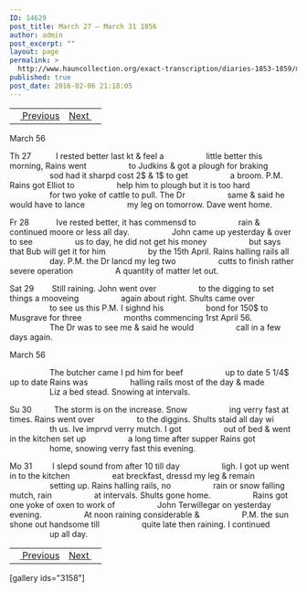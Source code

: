 ```yaml
---
ID: 14629
post_title: March 27 – March 31 1856
author: admin
post_excerpt: ""
layout: page
permalink: >
  http://www.hauncollection.org/exact-transcription/diaries-1853-1859/march-27-march-31-1856/
published: true
post_date: 2016-02-06 21:18:05
---
```

<table style="width: 100%;" align="center">
<tbody>
<tr>
<td><a href="http://www.hauncollection.org/version-2/diaries-1853-1859/march-20-march-26-1856/"><img src="https://lh3.googleusercontent.com/-EFJpxxNiPNw/VqgtWBCZrMI/AAAAAAAAAFU/WfY4lPFWWkg/s800-Ic42/Soeb-Plain-Arrows-8-10px.png" alt="" width="10" height="10" /> Previous</a></td>
<td style="text-align: right;"><a href="http://www.hauncollection.org/version-2/diaries-1853-1859/april-1-april-7-1856/">Next <img src="https://lh3.googleusercontent.com/-67k0cYlpXHw/VqgtWKz1MXI/AAAAAAAAAFU/k9PW_Piyurk/s800-Ic42/Soeb-Plain-Arrows-5-10px.png" alt="" width="10" height="10" /></a></td>
</tr>
</tbody>
</table>
March 56

Th 27           I rested better last kt &amp; feel a
<span style="margin-left: 70px;">little better this morning, Rains went
<span style="margin-left: 70px;">to Judkins &amp; got a plough for braking
<span style="margin-left: 70px;">sod had it sharpd cost 2$ &amp; 1$ to get
<span style="margin-left: 70px;">a broom. P.M. Rains got Elliot to
<span style="margin-left: 70px;">help him to plough but it is too hard
<span style="margin-left: 70px;">for two yoke of cattle to pull. The Dr
<span style="margin-left: 70px;">same &amp; said he would have to lance
<span style="margin-left: 70px;">my leg on tomorrow. Dave went home.</span></span></span></span></span></span></span></span>

Fr 28            Ive rested better, it has commensd to
<span style="margin-left: 70px;">rain &amp; continued moore or less all day.
<span style="margin-left: 70px;">John came up yesterday &amp; over to see
<span style="margin-left: 70px;">us to day, he did not get his money
<span style="margin-left: 70px;">but says that Bub will get it for him
<span style="margin-left: 70px;">by the 15th April. Rains halling rails all
<span style="margin-left: 70px;">day. P.M. the Dr lancd my leg two
<span style="margin-left: 70px;">cutts to finish rather severe operation
<span style="margin-left: 70px;">A quantity of matter let out.</span></span></span></span></span></span></span></span>

Sat 29        Still raining. John went over
<span style="margin-left: 70px;">to the digging to set things a mooveing
<span style="margin-left: 70px;">again about right. Shults came over
<span style="margin-left: 70px;">to see us this P.M. I sighnd his
<span style="margin-left: 70px;">bond for 150$ to Musgrave for three
<span style="margin-left: 70px;">months commencing 1rst April 56.
<span style="margin-left: 70px;">The Dr was to see me &amp; said he would
<span style="margin-left: 70px;">call in a few days again.</span></span></span></span></span></span></span>

March 56

<span style="margin-left: 70px;">The butcher came I pd him for beef
<span style="margin-left: 70px;">up to date 5 1/4$ up to date Rains was
<span style="margin-left: 70px;">halling rails most of the day &amp; made
<span style="margin-left: 70px;">Liz a bed stead. Snowing at intervals.</span></span></span></span>

Su 30          The storm is on the increase. Snow
<span style="margin-left: 70px;">ing verry fast at times. Rains went over
<span style="margin-left: 70px;">to the diggins. Shults staid all day wi
<span style="margin-left: 70px;">th us. Ive imprvd verry mutch. I got
<span style="margin-left: 70px;">out of bed &amp; went in the kitchen set up
<span style="margin-left: 70px;">a long time after supper Rains got
<span style="margin-left: 70px;">home, snowing verry fast this evening.</span></span></span></span></span></span>

Mo 31         I slepd sound from after 10 till day
<span style="margin-left: 70px;">ligh. I got up went in to the kitchen
<span style="margin-left: 70px;">eat breckfast, dressd my leg &amp; remain
<span style="margin-left: 70px;">setting up. Rains halling rails, no
<span style="margin-left: 70px;">rain or snow falling mutch, rain
<span style="margin-left: 70px;">at intervals. Shults gone home.
<span style="margin-left: 70px;">Rains got one yoke of oxen to work of
<span style="margin-left: 70px;">John Terwillegar on yesterday evening.
<span style="margin-left: 70px;">At noon raining considerable &amp;
<span style="margin-left: 70px;">P.M. the sun shone out handsome till
<span style="margin-left: 70px;">quite late then raining. I continued
<span style="margin-left: 70px;">up all day.</span></span></span></span></span></span></span></span></span></span></span>
<table style="width: 100%;" align="center">
<tbody>
<tr>
<td><a href="http://www.hauncollection.org/version-2/diaries-1853-1859/march-20-march-26-1856/"><img src="https://lh3.googleusercontent.com/-EFJpxxNiPNw/VqgtWBCZrMI/AAAAAAAAAFU/WfY4lPFWWkg/s800-Ic42/Soeb-Plain-Arrows-8-10px.png" alt="" width="10" height="10" /> Previous</a></td>
<td style="text-align: right;"><a href="http://www.hauncollection.org/version-2/diaries-1853-1859/april-1-april-7-1856/">Next <img src="https://lh3.googleusercontent.com/-67k0cYlpXHw/VqgtWKz1MXI/AAAAAAAAAFU/k9PW_Piyurk/s800-Ic42/Soeb-Plain-Arrows-5-10px.png" alt="" width="10" height="10" /></a></td>
</tr>
</tbody>
</table>
[gallery ids="3158"]